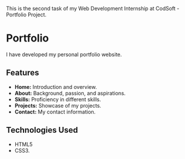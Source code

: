 This is the second task of my Web Development Internship at CodSoft - Portfolio Project.

# Portfolio

I have developed my personal portfolio website.

## Features

- **Home:** Introduction and overview.
- **About:** Background, passion, and aspirations.
- **Skills:** Proficiency in different skills.
- **Projects:** Showcase of my projects.
- **Contact:** My contact information.

## Technologies Used

- HTML5
- CSS3.

